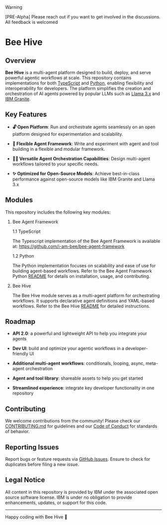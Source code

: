 > [!WARNING]
> [PRE-Alpha] Please reach out if you want to get involved in the discussions. All feedback is welcomed

# Bee Hive

## Overview

**Bee Hive** is a multi-agent platform designed to build, deploy, and serve powerful agentic workflows at scale. This repository contains implementations for both [TypeScript](https://github.com/i-am-bee/bee-agent-framework) and [Python](https://github.com/i-am-bee/bee-hive/tree/main/framework/bee-py), enabling flexibility and interoperability for developers. The platform simplifies the creation and orchestration of AI agents powered by popular LLMs such as [Llama 3.x](https://ai.meta.com/blog/meta-llama-3-1/) and [IBM Granite](https://www.ibm.com/granite?adoper=255252_0_LS1).

## Key Features

* **🔓 Open Platform**: Run and orchestrate agents seamlessly on an open platform designed for experimentation and scalability.

* **🤖 Flexible Agent Framework**: Write and experiment with agent and tool building in a flexible and modular framework.

* **⛓️‍💥 Versatile Agent Orchestration Capabilities**: Design multi-agent workflows tailored to your specific needs.

* **✨ Optimized for Open-Source Models**: Achieve best-in-class performance against open-source models like IBM Granite and Llama 3.x

## Modules

This repository includes the following key modules:

1. Bee Agent Framework

    1.1 TypeScript

    The Typescript implementation of the Bee Agent Framework is available at: https://github.com/i-am-bee/bee-agent-framework

    1.2 Python

    The Python implementation focuses on scalability and ease of use for building agent-based workflows. Refer to the Bee Agent Framework Python [README](framework/bee-py/README.md) for details on installation, usage, and contributing.

2. Bee Hive

    The Bee Hive module serves as a multi-agent platform for orchestrating workflows. It supports declarative agent definitions and YAML-based workflows. Refer to the Bee Hive [README](bee-hive/README.md) for detailed instructions.

## Roadmap

* **API 2.0**: a powerful and lightweight API to help you integrate your agents

* **Dev UI**: build and optimize your agentic workflows in a developer-friendly UI

* **Additional multi-agent workflows**: conditionals, looping, async, meta-agent orchestration

* **Agent and tool library**: shareable assets to help you get started

* **Streamlined experience**: integrate key developer functionality in one repository

## Contributing

We welcome contributions from the community! Please check our [CONTRIBUTING.md](./CONTRIBUTING.md) for guidelines and our [Code of Conduct](CODE_OF_CONDUCT.md) for standards of behavior.

## Reporting Issues

Report bugs or feature requests via [GitHub Issues](https://github.com/i-am-bee/bee-hive/issues/new). Ensure to check for duplicates before filing a new issue.

## Legal Notice

All content in this repository is provided by IBM under the associated open source software license. IBM is under no obligation to provide enhancements, updates, or support for this code.

---

Happy coding with Bee Hive 🚀
